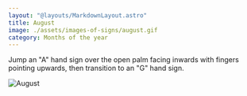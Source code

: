 ```yaml
---
layout: "@layouts/MarkdownLayout.astro"
title: August
image: ./assets/images-of-signs/august.gif
category: Months of the year
---
```


Jump an "A" hand sign over the open palm facing inwards
with fingers pointing upwards, then transition to an "G" hand sign.

![August](@signs/august.gif)
